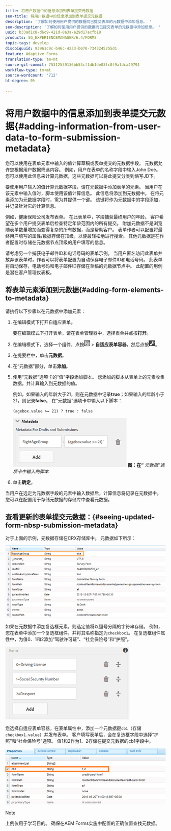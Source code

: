 ```yaml
---
title: 将用户数据中的信息添加到表单提交元数据
seo-title: 将用户数据中的信息添加到表单提交元数据
description: '了解如何使用用户提供的数据向已提交表单的元数据中添加信息。 '
seo-description: '了解如何使用用户提供的数据向已提交表单的元数据中添加信息。 '
uuid: b33ad1c8-d6c9-421d-8a3a-a29d17acfb18
products: SG_EXPERIENCEMANAGER/6.4/FORMS
topic-tags: develop
discoiquuid: 93961c9c-b46c-4233-b070-7343245255d1
feature: Adaptive Forms
translation-type: tm+mt
source-git-commit: 75312539136bb53cf1db1de03fc0f9a1dca49791
workflow-type: tm+mt
source-wordcount: '712'
ht-degree: 0%

---
```



# 将用户数据中的信息添加到表单提交元数据{#adding-information-from-user-data-to-form-submission-metadata}

您可以使用在表单元素中输入的值计算草稿或表单提交的元数据字段。 元数据允许您根据用户数据筛选内容。 例如，用户在表单的名称字段中输入John Doe。 您可以使用此信息来计算元数据，这些元数据可以将此提交分类到缩写JD下。

要使用用户输入的值计算元数据字段，请在元数据中添加表单的元素。 当用户在该元素中输入值时，脚本使用该值计算信息。 此信息将添加到元数据中。 在将元素添加为元数据字段时，需为其提供一个键。 该键将作为元数据中的字段添加，并记录针对它的计算信息。

例如，健康保险公司发布表单。 在此表单中，字段捕获最终用户的年龄。 客户希望在多个用户提交表单后检查特定年龄范围内的所有提交。 附加元数据不是浏览随表单数量增加而变得复杂的所有数据，而是帮助客户。 表单作者可以配置将最终用户填写的属性/数据存储在顶级，以便最轻松地进行搜索。 其他元数据是在作者配置时存储在元数据节点顶级的用户填写的信息。

请考虑另一个捕获电子邮件ID和电话号码的表单示例。 当用户匿名访问此表单并放弃该表单时，作者可以将表单配置为自动保存电子邮件ID和电话号码。 此表单将自动保存，电话号码和电子邮件ID存储在草稿的元数据节点中。 此配置的用例是潜在客户管理仪表板。

## 将表单元素添加到元数据{#adding-form-elements-to-metadata}

请执行以下步骤以在元数据中添加元素：

1. 在编辑模式下打开自适应表单。

   要在编辑模式下打开表单，请在表单管理器中，选择表单并点按&#x200B;**打开**。

1. 在编辑模式下，选择一个组件，点按![字段级别](assets/field-level.png) > **自适应表单容器**，然后点按![cmpr](assets/cmppr.png)。
1. 在提要栏中，单击&#x200B;**元数据**。
1. 在“元数据”部分，单击&#x200B;**添加**。
1. 使用“元数据”选项卡的“值”字段添加脚本。 您添加的脚本从表单上的元素收集数据，并计算输入到元数据的值。

   例如，如果输入的年龄大于21，则在元数据中记录&#x200B;**true**；如果输入的年龄小于21，则记录&#x200B;**false**。 在“元数据”选项卡中输入以下脚本：

   `(agebox.value >= 21) ? true : false`

   ![元数据脚本](assets/add-element-metadata.png)
   **图：在“** *元数据”选项卡中输入的脚本*

1. 单击&#x200B;**确定**。

当用户在选定为元数据字段的元素中输入数据后，计算信息将记录在元数据中。 您可以在配置用于存储元数据的存储库中查看元数据。

## 查看更新的表单提交元数据：{#seeing-updated-form-nbsp-submission-metadata}

对于上面的示例，元数据存储在CRX存储库中。 元数据如下所示：

![元数据输入](assets/metadata-entry.png)

如果在元数据中添加复选框元素，则选定值将以逗号分隔的字符串存储。 例如，您在表单中添加一个复选框组件，并将其名称指定为`checkbox1`。 在复选框组件属性中，为值0、1和2添加“驾驶许可证”、“社会保险号”和“护照”。

![存储复选框中的多个值](assets/checkbox-metadata.png)

您选择自适应表单容器，在表单属性中，添加一个元数据键`cb1`（存储`checkbox1.value`）并发布表单。 客户填写表单后，会在复选框字段中选择“护照”和“社会保险号”选项。 值1和2作为1、2存储在提交元数据的cb1字段中。

![在复选框字段中选定多个值的元数据条目](assets/metadata-entry-1.png)

>[!NOTE]
>
>上例仅用于学习目的。 确保在AEM Forms实施中配置的正确位置查找元数据。

